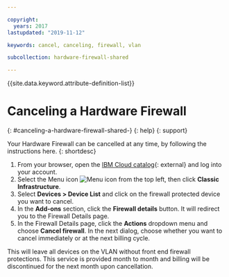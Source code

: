 ```yaml
---

copyright:
  years: 2017
lastupdated: "2019-11-12"

keywords: cancel, canceling, firewall, vlan

subcollection: hardware-firewall-shared

---
```


{{site.data.keyword.attribute-definition-list}}

# Canceling a Hardware Firewall
{: #canceling-a-hardware-firewall-shared-}
{: help}
{: support}

Your Hardware Firewall can be cancelled at any time, by following the instructions here.
{: shortdesc}

1. From your browser, open the [IBM Cloud catalog](https://cloud.ibm.com){: external} and log into your account.
2. Select the Menu icon ![Menu icon](../../icons/icon_hamburger.svg) from the top left, then click **Classic Infrastructure**.
3. Select **Devices > Device List** and click on the firewall protected device you want to cancel.
4. In the **Add-ons** section, click the **Firewall details** button. It will redirect you to the Firewall Details page.
5. In the Firewall Details page, click the **Actions** dropdown menu and choose **Cancel firewall**. In the next dialog, choose whether you want to cancel immediately or at the next billing cycle.

This will leave all devices on the VLAN without front end firewall protections. This service is provided month to month and billing will be discontinued for the next month upon cancellation.
